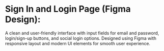 # Sign In and Login Page (Figma Design):
A clean and user-friendly interface with input fields for email and password, login/sign-up buttons, and social login options. Designed using Figma with responsive layout and modern UI elements for smooth user experience.
